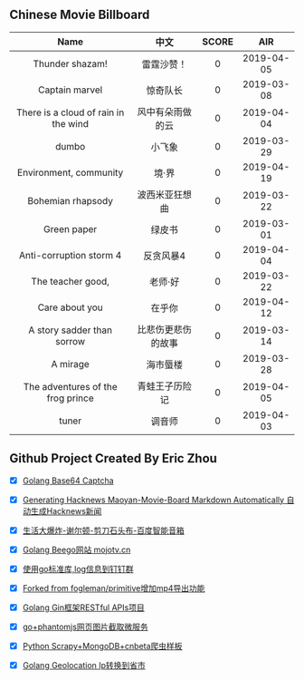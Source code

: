 ## Chinese Movie Billboard
|   Name          | 中文           | SCORE   |  AIR|
|:-------------:|:-------------:| :-----:|:-----:|
|Thunder shazam! | 雷霆沙赞！ |0| 2019-04-05|
|Captain marvel | 惊奇队长 |0| 2019-03-08|
|There is a cloud of rain in the wind | 风中有朵雨做的云 |0| 2019-04-04|
|dumbo | 小飞象 |0| 2019-03-29|
|Environment, community | 境·界 |0| 2019-04-19|
|Bohemian rhapsody | 波西米亚狂想曲 |0| 2019-03-22|
|Green paper | 绿皮书 |0| 2019-03-01|
|Anti-corruption storm 4 | 反贪风暴4 |0| 2019-04-04|
|The teacher good, | 老师·好 |0| 2019-03-22|
|Care about you | 在乎你 |0| 2019-04-12|
|A story sadder than sorrow | 比悲伤更悲伤的故事 |0| 2019-03-14|
|A mirage | 海市蜃楼 |0| 2019-03-28|
|The adventures of the frog prince | 青蛙王子历险记 |0| 2019-04-05|
|tuner | 调音师 |0| 2019-04-03|


## Github Project Created By Eric Zhou

- [x] [Golang Base64 Captcha](https://github.com/mojocn/base64Captcha)
- [x] [Generating Hacknews Maoyan-Movie-Board Markdown Automatically 自动生成Hacknews新闻](https://github.com/dejavuzhou/md-genie)
- [x] [生活大爆炸-谢尔顿-剪刀石头布-百度智能音箱](https://github.com/mojocn/dueros-bang-game)
- [x] [Golang Beego网站 mojotv.cn](https://github.com/mojocn/www.mojotv.cn)
- [x] [使用go标准库,log信息到钉钉群](https://github.com/mojocn/dooger)
- [x] [Forked from fogleman/primitive增加mp4导出功能](https://github.com/mojocn/primitive)
- [x] [Golang Gin框架RESTful APIs项目](https://github.com/JJJJJJJerk/ezier-golang-web-api-framework)
- [x] [go+phantomjs网页图片截取微服务](https://github.com/mojocn/screen_shot)
- [x] [Python Scrapy+MongoDB+cnbeta爬虫样板](https://github.com/mojocn/scrapy_mongodb_boilerplate_cnbeta)
- [x] [Golang Geolocation Ip转换到省市](https://github.com/mojocn/ip2location)





